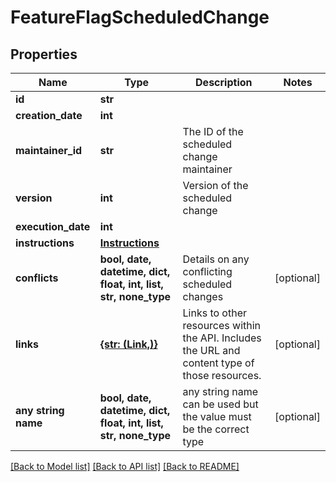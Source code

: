 # FeatureFlagScheduledChange


## Properties
Name | Type | Description | Notes
------------ | ------------- | ------------- | -------------
**id** | **str** |  | 
**creation_date** | **int** |  | 
**maintainer_id** | **str** | The ID of the scheduled change maintainer | 
**version** | **int** | Version of the scheduled change | 
**execution_date** | **int** |  | 
**instructions** | [**Instructions**](Instructions.md) |  | 
**conflicts** | **bool, date, datetime, dict, float, int, list, str, none_type** | Details on any conflicting scheduled changes | [optional] 
**links** | [**{str: (Link,)}**](Link.md) | Links to other resources within the API. Includes the URL and content type of those resources. | [optional] 
**any string name** | **bool, date, datetime, dict, float, int, list, str, none_type** | any string name can be used but the value must be the correct type | [optional]

[[Back to Model list]](../README.md#documentation-for-models) [[Back to API list]](../README.md#documentation-for-api-endpoints) [[Back to README]](../README.md)


